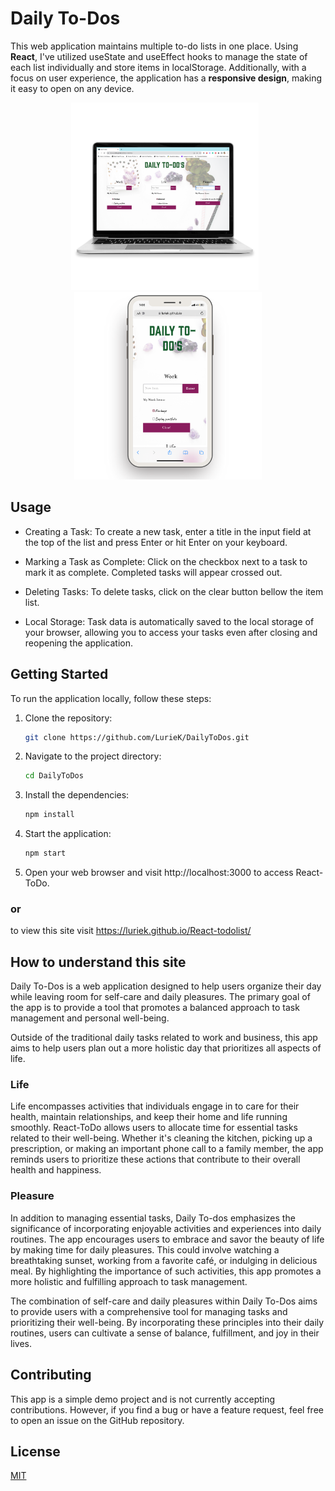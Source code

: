 # Daily To-Dos

This web application maintains multiple to-do lists in one place. Using **React**, I've utilized useState and useEffect hooks to manage the state of each list individually and store items in localStorage. Additionally, with a focus on user experience, the application has a **responsive design**, making it easy to open on any device. 

<div align="center">
  <img src="todo_laptop.png" alt="Example Image" width="300" style="display:inline; margin-right:10px;"/>
  <img src="todo_mobile.png" alt="Example Image" width="300" style="display:inline;"/>
</div>

## Usage
- Creating a Task: To create a new task, enter a title in the input field at the top of the list and press Enter or hit Enter on your keyboard. 

- Marking a Task as Complete: Click on the checkbox next to a task to mark it as complete. Completed tasks will appear crossed out.

- Deleting Tasks: To delete tasks, click on the clear button bellow the item list.

- Local Storage: Task data is automatically saved to the local storage of your browser, allowing you to access your tasks even after closing and reopening the application.

## Getting Started

To run the application locally, follow these steps:

1. Clone the repository:

   ```bash
   git clone https://github.com/LurieK/DailyToDos.git

2. Navigate to the project directory:
   ```bash
   cd DailyToDos

3. Install the dependencies:

   ```bash
   npm install

4. Start the application:

   ```bash
   npm start

5. Open your web browser and visit http://localhost:3000 to access React-ToDo.

### or

to view this site visit https://luriek.github.io/React-todolist/

## How to understand this site
Daily To-Dos is a web application designed to help users organize their day while leaving room for self-care and daily pleasures. The primary goal of the app is to provide a tool that promotes a balanced approach to task management and personal well-being.  

Outside of the traditional daily tasks related to work and business, this app aims to help users plan out a more holistic day that prioritizes all aspects of life. 

### Life
Life encompasses activities that individuals engage in to care for their health, maintain relationships, and keep their home and life running smoothly. React-ToDo allows users to allocate time for essential tasks related to their well-being. Whether it's cleaning the kitchen, picking up a prescription, or making an important phone call to a family member, the app reminds users to prioritize these actions that contribute to their overall health and happiness.

### Pleasure
In addition to managing essential tasks, Daily To-dos emphasizes the significance of incorporating enjoyable activities and experiences into daily routines. The app encourages users to embrace and savor the beauty of life by making time for daily pleasures. This could involve watching a breathtaking sunset, working from a favorite café, or indulging in delicious meal. By highlighting the importance of such activities, this app promotes a more holistic and fulfilling approach to task management.

The combination of self-care and daily pleasures within Daily To-Dos aims to provide users with a comprehensive tool for managing tasks and prioritizing their well-being. By incorporating these principles into their daily routines, users can cultivate a sense of balance, fulfillment, and joy in their lives.

## Contributing
This app is a simple demo project and is not currently accepting contributions. However, if you find a bug or have a feature request, feel free to open an issue on the GitHub repository.

## License

[MIT](https://choosealicense.com/licenses/mit/)


